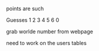 points are such

Guesses 1 2 3 4 5 6 0

grab worlde number from webpage

need to work on the users tables
